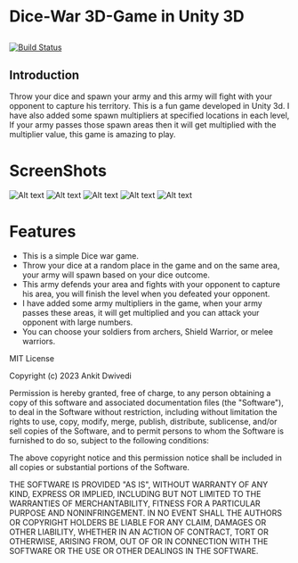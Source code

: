 # Dice-War 3D-Game in Unity 3D
## 

[![Build Status](https://travis-ci.org/anksji/Dice-War-Game-Unity.svg?branch=main)](https://travis-ci.org/anksji/Dice-War-Game-Unity)

## Introduction
Throw your dice and spawn your army and this army will fight with your opponent to capture his territory. This is a fun game developed in Unity 3d. I have also added some spawn multipliers at specified locations in each level, If your army passes those spawn areas then it will get multiplied with the multiplier value, this game is amazing to play.

# ScreenShots
![Alt text](/screenshot/screen1/to/img.jpg?raw=true "Screenshot")
![Alt text](/screenshot/screen2/to/img.jpg?raw=true "Screenshot")
![Alt text](/screenshot/screen3/to/img.jpg?raw=true "Screenshot")
![Alt text](/screenshot/screen4/to/img.jpg?raw=true "Screenshot")
![Alt text](/screenshot/screen5/to/img.jpg?raw=true "Screenshot")

# Features
- This is a simple Dice war game.
- Throw your dice at a random place in the game and on the same area, your army will spawn based on your dice outcome.
- This army defends your area and fights with your opponent to capture his area, you will finish the level when you defeated your opponent.
- I have added some army multipliers in the game, when your army passes these areas, it will get multiplied and you can attack your opponent with large numbers.
- You can choose your soldiers from archers, Shield Warrior, or melee warriors.


MIT License

Copyright (c) 2023 Ankit Dwivedi

Permission is hereby granted, free of charge, to any person obtaining a copy of this software and associated documentation files (the "Software"), to deal in the Software without restriction, including without limitation the rights to use, copy, modify, merge, publish, distribute, sublicense, and/or sell copies of the Software, and to permit persons to whom the Software is furnished to do so, subject to the following conditions:

The above copyright notice and this permission notice shall be included in all copies or substantial portions of the Software.

THE SOFTWARE IS PROVIDED "AS IS", WITHOUT WARRANTY OF ANY KIND, EXPRESS OR IMPLIED, INCLUDING BUT NOT LIMITED TO THE WARRANTIES OF MERCHANTABILITY, FITNESS FOR A PARTICULAR PURPOSE AND NONINFRINGEMENT. IN NO EVENT SHALL THE AUTHORS OR COPYRIGHT HOLDERS BE LIABLE FOR ANY CLAIM, DAMAGES OR OTHER LIABILITY, WHETHER IN AN ACTION OF CONTRACT, TORT OR OTHERWISE, ARISING FROM, OUT OF OR IN CONNECTION WITH THE SOFTWARE OR THE USE OR OTHER DEALINGS IN THE SOFTWARE.


